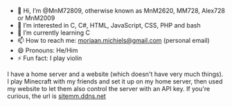 - 👋 Hi, I’m @MnM72809, otherwise known as MnM2620, MM728, Alex728 or MnM2009
- 👀 I’m interested in C, C#, HTML, JavaScript, CSS, PHP and bash
- 🌱 I’m currently learning C
- 📫 How to reach me: moriaan.michiels@gmail.com (personal email)
- 😄 Pronouns: He/Him
- ⚡ Fun fact: I play violin

I have a home server and a website (which doesn't have very much things).
I play Minecraft with my friends and set it up on my home server, then used my website to let them also control the server with an API key.
If you're curious, the url is [sitemm.ddns.net](https://sitemm.ddns.net)

<!---
MnM72809/MnM72809 is a ✨ special ✨ repository because its `README.md` (this file) appears on your GitHub profile.
You can click the Preview link to take a look at your changes.


- 💞️ I’m looking to collaborate on ...
--->
